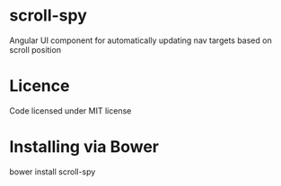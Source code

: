# scroll-spy

Angular UI component for automatically updating nav targets based on scroll position

# Licence

Code licensed under MIT license

# Installing via Bower

bower install scroll-spy
